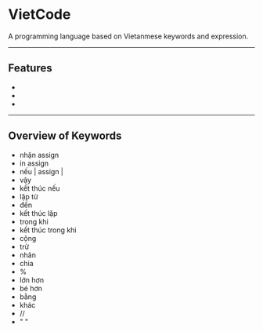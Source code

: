 # VietCode

A programming language based on Vietanmese keywords and expression.

---

## Features
-
-
-

---

## Overview of Keywords

- nhận   assign 
- in                         assign 
- nếu                        | assign |
- vậy
- kết thúc nếu
- lặp từ
- đến
- kết thúc lặp
- trong khi
- kết thúc trong khi
- cộng
- trừ
- nhân
- chia
- %
- lớn hơn
- bé hơn
- bằng 
- khác
- //
- " "
